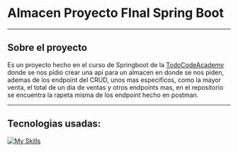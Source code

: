 # Almacen Proyecto FInal Spring Boot

---

## Sobre el proyecto
Es un proyecto hecho en el curso de Springboot de la [TodoCodeAcademy](https://todocodeacademy.com) donde se nos pidio crear una api para un almacen en donde se nos piden, ademas de los endpoint del CRUD, unos mas especificos, como la mayor venta, el total de un dia de ventas y otros endpoints mas, en el repositorio se encuentra la rapeta misma
de los endpoint hecho en postman.

---

## Tecnologias usadas:
[![My Skills](https://skillicons.dev/icons?i=java,spring,maven,mysql)](https://skillicons.dev)
